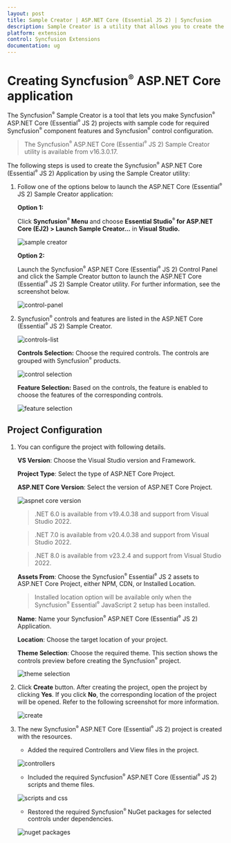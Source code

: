 ```yaml
---
layout: post
title: Sample Creator | ASP.NET Core (Essential JS 2) | Syncfusion
description: Sample Creator is a utility that allows you to create the Syncfusion ASP.NET Core (Essential JS 2) Projects with required Syncfusion controls
platform: extension
control: Syncfusion Extensions
documentation: ug
---
```


# Creating Syncfusion<sup style="font-size:70%">&reg;</sup> ASP.NET Core application

The Syncfusion<sup style="font-size:70%">&reg;</sup> Sample Creator is a tool that lets you make Syncfusion<sup style="font-size:70%">&reg;</sup> ASP.NET Core (Essential<sup style="font-size:70%">&reg;</sup> JS 2) projects with sample code for required Syncfusion<sup style="font-size:70%">&reg;</sup> component features and Syncfusion<sup style="font-size:70%">&reg;</sup> control configuration.

> The Syncfusion<sup style="font-size:70%">&reg;</sup> ASP.NET Core (Essential<sup style="font-size:70%">&reg;</sup> JS 2) Sample Creator utility is available from v16.3.0.17.

The following steps is used to create the Syncfusion<sup style="font-size:70%">&reg;</sup> ASP.NET Core (Essential<sup style="font-size:70%">&reg;</sup> JS 2) Application by using the Sample Creator utility:

1. Follow one of the options below to launch the ASP.NET Core (Essential<sup style="font-size:70%">&reg;</sup> JS 2) Sample Creator application:

    **Option 1:**

    Click **Syncfusion<sup style="font-size:70%">&reg;</sup> Menu** and choose **Essential Studio<sup style="font-size:70%">&reg;</sup> for ASP.NET Core (EJ2) > Launch Sample Creator…** in **Visual Studio.**

    ![sample creator](images/sample-creator.png)

    **Option 2:**

    Launch the Syncfusion<sup style="font-size:70%">&reg;</sup> ASP.NET Core (Essential<sup style="font-size:70%">&reg;</sup> JS 2) Control Panel and click the Sample Creator button to launch the ASP.NET Core (Essential<sup style="font-size:70%">&reg;</sup> JS 2) Sample Creator utility. For further information, see the screenshot below.

    ![control-panel](images/sample-creator-control-panel.png)

2. Syncfusion<sup style="font-size:70%">&reg;</sup> controls and features are listed in the ASP.NET Core (Essential<sup style="font-size:70%">&reg;</sup> JS 2) Sample Creator.

    ![controls-list](images/controls-list.png)

    **Controls Selection:** Choose the required controls. The controls are grouped with Syncfusion<sup style="font-size:70%">&reg;</sup> products.

    ![control selection](images/controls-selection.png)

    **Feature Selection:** Based on the controls, the feature is enabled to choose the features of the corresponding controls.

    ![feature selection](images/feature-selection.png)

## Project Configuration

1. You can configure the project with following details.

    **VS Version**: Choose the Visual Studio version and Framework.

    **Project Type**: Select the type of ASP.NET Core Project.

    **ASP.NET Core Version**: Select the version of ASP.NET Core Project.

    ![aspnet core version](images/Aspnet-core-version.png)

    > .NET 6.0 is available from v19.4.0.38 and support from Visual Studio 2022.

    > .NET 7.0 is available from v20.4.0.38 and support from Visual Studio 2022.

    > .NET 8.0 is available from v23.2.4 and support from Visual Studio 2022.

    **Assets From**: Choose the Syncfusion<sup style="font-size:70%">&reg;</sup> Essential<sup style="font-size:70%">&reg;</sup> JS 2 assets to ASP.NET Core Project, either NPM, CDN, or Installed Location.

    > Installed location option will be available only when the Syncfusion<sup style="font-size:70%">&reg;</sup> Essential<sup style="font-size:70%">&reg;</sup> JavaScript 2 setup has been installed.

    **Name**: Name your Syncfusion<sup style="font-size:70%">&reg;</sup> ASP.NET Core (Essential<sup style="font-size:70%">&reg;</sup> JS 2) Application.

    **Location**: Choose the target location of your project.

    **Theme Selection**: Choose the required theme. This section shows the controls preview before creating the Syncfusion<sup style="font-size:70%">&reg;</sup> project.

    ![theme selection](images/theme-selection.png)

2. Click **Create** button. After creating the project, open the project by clicking **Yes**. If you click **No**, the corresponding location of the project will be opened. Refer to the following screenshot for more information.

    ![create](images/create-button.png)

3. The new Syncfusion<sup style="font-size:70%">&reg;</sup> ASP.NET Core (Essential<sup style="font-size:70%">&reg;</sup> JS 2) project is created with the resources.

    * Added the required Controllers and View files in the project.

    ![controllers](images/required-controllers.png)

    * Included the required Syncfusion<sup style="font-size:70%">&reg;</sup> ASP.NET Core (Essential<sup style="font-size:70%">&reg;</sup> JS 2) scripts and theme files.

    ![scripts and css](images/scripts-css.png)

    * Restored the required Syncfusion<sup style="font-size:70%">&reg;</sup> NuGet packages for selected controls under dependencies.

    ![nuget packages](images/nuget-packges.png)